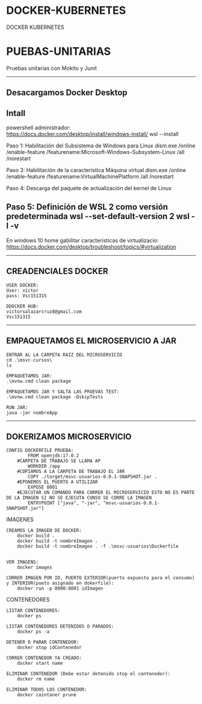 # DOCKER-KUBERNETES
DOCKER KUBERNETES

# PUEBAS-UNITARIAS
Pruebas unitarias con Mokito y Junit


-----------------------------------
Desacargamos Docker Desktop
-----------------------------------
Intall
------------------------------------
powershell administrador:
https://docs.docker.com/desktop/install/windows-install/
wsl --install


Paso 1: Habilitación del Subsistema de Windows para Linux
dism.exe /online /enable-feature /featurename:Microsoft-Windows-Subsystem-Linux /all /norestart


Paso 3: Habilitación de la característica Máquina virtual
dism.exe /online /enable-feature /featurename:VirtualMachinePlatform /all /norestart

Paso 4: Descarga del paquete de actualización del kernel de Linux

Paso 5: Definición de WSL 2 como versión predeterminada
wsl --set-default-version 2
wsl -l -v
--------------------------------------------------------

En windows 10 home gabilitar caracteristicas de virtualizacio: https://docs.docker.com/desktop/troubleshoot/topics/#virtualization

--------------------------------------------------------
CREADENCIALES DOCKER
--------------------------------------------------------

	USER DOCKER:
	User: victor
	pass: Vsc151315

	DDOCKER HUB:
	victorsalazarcruz8@gmail.com
	Vsc151315

--------------------------------------------------------
EMPAQUETAMOS EL MICROSERVICIO A JAR
--------------------------------------------------------

	ENTRAR AL LA CARPETA RAIZ DEL MICROSERVICIO
	cd .\msvc-cursos\
	ls

	EMPAQUETAMOS JAR:
	.\mvnw.cmd clean package

	EMPAQUETAMOS JAR Y SALTA LAS PRUEVAS TEST:
	.\mvnw.cmd clean package -DskipTests

	RUN JAR:
	java -jar nombreApp

--------------------------------------------------------
DOKERIZAMOS MICROSERVICIO
--------------------------------------------------------
	CONFIG DOCKERFILE PRUEBA:
			FROM openjdk:17.0.2
		#CARPETA DE TRABAJO SE LLAMA AP
			WORKDIR /app
		#COPIAMOS A LA CARPETA DE TRABAJO EL JAR
			COPY ./target/msvc-usuarios-0.0.1-SNAPSHOT.jar .
		#EPONEMOS EL PUERTO A UTILIZAR
			EXPOSE 8001
		#EJECUTAR UN COMANDO PARA CORRER EL MICROSERVICIO ESTO NO ES PARTE DE LA IMAGEN SI NO SE EJECUTA CUNSO SE CORRE LA IMAGEN
			ENTRYPOINT ["java", "-jar", "msvc-usuarios-0.0.1-SNAPSHOT.jar"]



IMAGENES

	CREAMOS LA IMAGEN DE DOCKER:
		docker build .
		docker build -t nombreImagen .
		docker build -t nombreImagen . -f .\msvc-usuarios\Dockerfile
 

	VER IMAGENS:
		docker images

	CORRER IMAGEN POR ID, PUERTO EXTERIOR(puerto expuesto para el consumo) y INTERIOR(pueto asignado en dokerfile):
		docker run -p 8000:8001 idImagen




CONTENEDORES

	LISTAR CONTENEDORES:
		docker ps

	LISTAR CONTENEDORES DETENIDOS O PARADOS:
		docker ps -a

	DETENER O PARAR CONTENEDOR:
		docker stop idContenedor

	CORRER CONTENEDOR YA CREADO:
		docker start name

	ELIMINAR CONTENEDOR (Debe estar detenido stop el contenedor):
		docker rm name

	ELIMINAR TODOS LOS CONTENEDOR:
		docker cointaner prune






